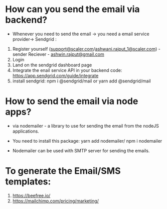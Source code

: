 # How can you send the email via backend?

  - Whenever you need to send the email -> you need a email service provider-> Sendgrid :
  1. Register yourself (support@scaler.com/ashwani.rajput_1@scaler.com) - sender
                      Reciever - ashwin.rajput@gmail.com
  2. Login
  3. Land on the sendgrid dashboard page
  4. Integrate the enail service API in your backend code: https://app.sendgrid.com/guide/integrate
  5. install sendgrid:
     npm i @sendgrid/mail or yarn add @sendgrid/mail


# How to send the email via node apps?

  - via nodemailer -  a library to use for sending the email from the nodeJS applications.

  - You need to install this package:
    yarn add nodemailer/ npm i nodemailer

  - Nodemailer can be used with SMTP server for sending the emails.
# To generate the Email/SMS templates:

  1. https://beefree.io/
  2. https://mailchimp.com/pricing/marketing/